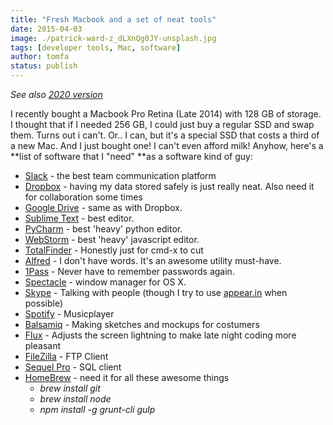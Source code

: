 ```yaml
---
title: "Fresh Macbook and a set of neat tools"
date: 2015-04-03
image: ./patrick-ward-z_dLXnQg0JY-unsplash.jpg
tags: [developer tools, Mac, software]
author: tomfa
status: publish
---
```


_See also [2020 version](http://localhost:8000/post-setup-setup-of-new-mac/)_

I recently bought a Macbook Pro Retina (Late 2014) with 128 GB of storage. I thought that if I needed 256 GB, I could just buy a regular SSD and swap them. Turns out i can't. Or.. I can, but it's a special SSD that costs a third of a new Mac. And I just bought one! I can't even afford milk! Anyhow, here's a **list of software that I "need" **as a software kind of guy:

*   [Slack](http://slack.com) - the best team communication platform
*   [Dropbox](http://dropbox.com) - having my data stored safely is just really neat. Also need it for collaboration some times
*   [Google Drive](https://www.google.com/drive/download/) - same as with Dropbox.
*   [Sublime Text](http://www.sublimetext.com/) - best editor.
*   [PyCharm](https://www.jetbrains.com/pycharm/) - best 'heavy' python editor.
*   [WebStorm](https://www.jetbrains.com/webstorm/) - best 'heavy' javascript editor.
*   [TotalFinder](http://totalfinder.binaryage.com) \- Honestly just for cmd-x to cut
*   [Alfred](http://www.alfredapp.com/) - I don't have words. It's an awesome utility must-have.
*   [1Pass](https://agilebits.com/) - Never have to remember passwords again.
*   [Spectacle](http://spectacleapp.com) - window manager for OS X.
*   [Skype](http://www.skype.com/en/) - Talking with people (though I try to use [appear.in](http://appear.in) when possible)
*   [Spotify](https://www.spotify.com/no/) - Musicplayer
*   [Balsamiq](https://balsamiq.com/) - Making sketches and mockups for costumers
*   [Flux](https://justgetflux.com/) - Adjusts the screen lightning to make late night coding more pleasant
*   [FileZilla](http://sourceforge.net/projects/filezilla/) - FTP Client
*   [Sequel Pro](http://www.sequelpro.com/) - SQL client
*   [HomeBrew](http://brew.sh/) - need it for all these awesome things
    *   _brew install git_
    *   _brew install node_
    *   _npm install -g grunt-cli gulp_
